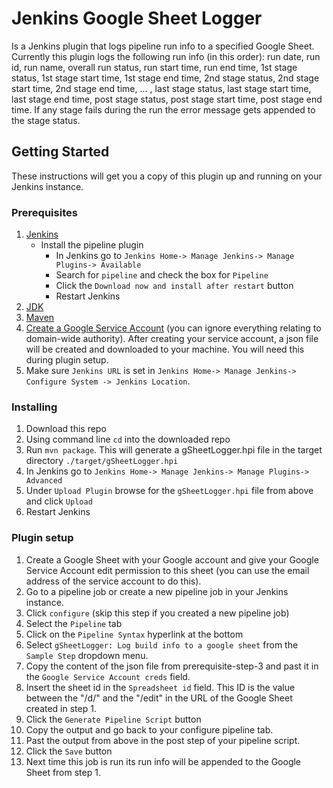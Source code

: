# Jenkins Google Sheet Logger
Is a Jenkins plugin that logs pipeline run info to a specified Google Sheet. Currently this plugin logs the following run info (in this order): run date, run id, run name, overall run status, run start time, run end time, 1st stage status, 1st stage start time, 1st stage end time, 2nd stage status, 2nd stage start time, 2nd stage end time, ... , last stage status, last stage start time, last stage end time, post stage status, post stage start time, post stage end time. If any stage fails during the run the error message gets appended to the stage status.

## Getting Started
These instructions will get you a copy of this plugin up and running on your Jenkins instance.

### Prerequisites
1. [Jenkins](https://jenkins.io/download/)
   - Install the pipeline plugin 
     - In Jenkins go to `Jenkins Home-> Manage Jenkins-> Manage Plugins-> Available`
     - Search for `pipeline` and check the box for `Pipeline`
     - Click the `Download now and install after restart` button
     - Restart Jenkins
2. [JDK](https://www.oracle.com/technetwork/java/javase/downloads/index.html)
3. [Maven](https://maven.apache.org/)
4. [Create a Google Service Account](https://developers.google.com/identity/protocols/OAuth2ServiceAccount#creatinganaccount) (you can ignore everything relating to domain-wide authority). After creating your service account, a json file will be created and downloaded to your machine. You will need this during plugin setup.
5. Make sure `Jenkins URL` is set in `Jenkins Home-> Manage Jenkins-> Configure System -> Jenkins Location`.

### Installing
1. Download this repo
2. Using command line `cd` into the downloaded repo
3. Run `mvn package`. This will generate a gSheetLogger.hpi file in the target directory `./target/gSheetLogger.hpi`
4. In Jenkins go to `Jenkins Home-> Manage Jenkins-> Manage Plugins-> Advanced`
5. Under `Upload Plugin` browse for the `gSheetLogger.hpi` file from above and click `Upload`
6. Restart Jenkins

### Plugin setup
1. Create a Google Sheet with your Google account and give your Google Service Account edit permission to this sheet (you can use the email address of the service account to do this).
2. Go to a pipeline job or create a new pipeline job in your Jenkins instance.
3. Click `configure` (skip this step if you created a new pipeline job)
4. Select the `Pipeline` tab
5. Click on the `Pipeline Syntax` hyperlink at the bottom
6. Select `gSheetLogger: Log build info to a google sheet` from the `Sample Step` dropdown menu.
7. Copy the content of the json file from prerequisite-step-3 and past it in the `Google Service Account creds` field.
8. Insert the sheet id in the `Spreadsheet id` field. This ID is the value between the "/d/" and the "/edit" in the URL of the Google Sheet created in step 1.
9. Click the `Generate Pipeline Script` button
10. Copy the output and go back to your configure pipeline tab.
11. Past the output from above in the post step of your pipeline script.
12. Click the `Save` button
13. Next time this job is run its run info will be appended to the Google Sheet from step 1.
